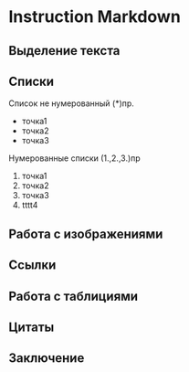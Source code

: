 # Instruction Markdown

## Выделение текста

## Списки

Список не нумерованный (*)пр.
* точка1
* точка2
* точка3

Нумерованные списки (1.,2.,3.)пр
1. точка1
2. точка2
3. точка3
4. tttt4
## Работа с изображениями
 
## Ссылки

## Работа с таблициями

## Цитаты

## Заключение